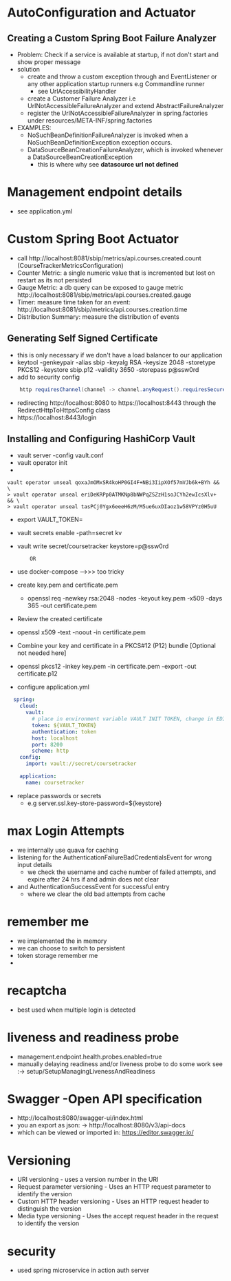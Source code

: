 # AutoConfiguration and Actuator

## Creating a Custom Spring Boot Failure Analyzer
- Problem: Check if a service is available at startup, if not don't start and show proper message
- solution
  - create and throw a custom exception through and EventListener or any other application startup runners e.g Commandline runner
    - see UrlAccessibilityHandler
  - create a Customer Failure Analyzer i.e UrlNotAccessibleFailureAnalyzer and extend AbstractFailureAnalyzer<CustomException>
  - register the UrlNotAccessibleFailureAnalyzer in spring.factories under resources/META-INF/spring.factories
- EXAMPLES: 
  - NoSuchBeanDefinitionFailureAnalyzer is invoked when a NoSuchBeanDefinitionException exception occurs.
  - DataSourceBeanCreationFailureAnalyzer, which is invoked whenever a DataSourceBeanCreationException
    - this is where why see **datasource url not defined**

# Management endpoint details
- see application.yml

# Custom Spring Boot Actuator
- call http://localhost:8081/sbip/metrics/api.courses.created.count  (CourseTrackerMetricsConfiguration)
- Counter Metric: a single numeric value that is incremented but lost on restart as its not persisted
- Gauge Metric: a db query can be exposed to gauge metric http://localhost:8081/sbip/metrics/api.courses.created.gauge
- Timer: measure time taken for an event: http://localhost:8081/sbip/metrics/api.courses.creation.time
- Distribution Summary: measure the distribution of events


## Generating Self Signed Certificate
- this is only necessary if we don't have a load balancer to our application
- keytool -genkeypair -alias sbip -keyalg RSA -keysize 2048 -storetype PKCS12 -keystore sbip.p12 -validity 3650 -storepass p@ssw0rd
- add to security config
```java
    http requiresChannel(channel -> channel.anyRequest().requiresSecure()) // enforcing ssl
```
- redirecting http://localhost:8080 to https://localhost:8443  through the RedirectHttpToHttpsConfig class
- https://localhost:8443/login


## Installing and Configuring HashiCorp Vault
- vault server -config vault.conf
- vault operator init
- 
```commandline
vault operator unseal qoxaJmOMxSR4koHP0GI4F+NBi3IipXOf57mVJb6k+BYh && \
> vault operator unseal eriDeKRPp0ATMKNp8bNWPqZSZzH1soJCYh2ewIcsXlv+ && \
> vault operator unseal tasPCj0Ygx6eeeH6zM/M5ue6uxDIaoz1w58VPYz0H5uU

```

- export VAULT_TOKEN=<INITIAL ROOT TOKEN>

- vault secrets enable -path=secret kv
- vault write secret/coursetracker keystore=p@ssw0rd
      
          OR
- use docker-compose  -->>> too tricky
- create key.pem and certificate.pem
  - openssl req -newkey rsa:2048 -nodes -keyout key.pem -x509 -days 365 -out certificate.pem
- Review the created certificate
- openssl x509 -text -noout -in certificate.pem
- Combine your key and certificate in a PKCS#12 (P12) bundle [Optional not needed here]
-  openssl pkcs12 -inkey key.pem -in certificate.pem -export -out certificate.p12

- configure application.yml
```yaml
  spring:  
    cloud:
      vault:
        # place in environment variable VAULT INIT TOKEN, change in EDIT BUILD CONFIGURATION
        token: ${VAULT_TOKEN}
        authentication: token
        host: localhost
        port: 8200
        scheme: http
    config:
      import: vault://secret/coursetracker

    application:
      name: coursetracker
```

- replace passwords or secrets
  - e.g server.ssl.key-store-password=${keystore}


# max Login Attempts
- we internally use quava for caching
- listening for the AuthenticationFailureBadCredentialsEvent for wrong input details
  - we check the username and cache number of failed attempts, and expire after 24 hrs if and admin does not clear
- and AuthenticationSuccessEvent for successful entry
  -  where we clear the old bad attempts from cache

# remember me
- we implemented the in memory
- we can choose to switch to persistent
- token storage remember me
- 
# recaptcha
- best used when multiple login is detected

# liveness and readiness probe
- management.endpoint.health.probes.enabled=true
- manually delaying readiness and/or liveness probe to do some work see :-> setup/SetupManagingLivenessAndReadiness

# Swagger -Open API specification
- http://localhost:8080/swagger-ui/index.html
- you an export as json: -> http://localhost:8080/v3/api-docs
- which can be viewed or imported in: https://editor.swagger.io/

# Versioning
- URI versioning - uses a version number in the URI
- Request parameter versioning - Uses an HTTP request parameter to identify the version
- Custom HTTP header versioning  - Uses an HTTP request header to distinguish the version
- Media type versioning - Uses the accept request header in the request to identify the version 

# security
- used spring microservice in action auth server